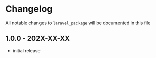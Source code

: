 # Changelog

All notable changes to `laravel_package` will be documented in this file

## 1.0.0 - 202X-XX-XX

- initial release
